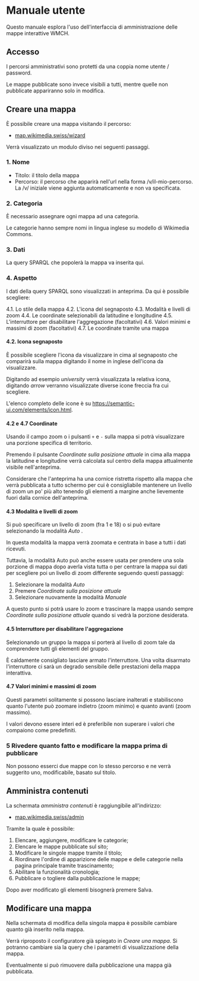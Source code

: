 # Manuale utente

Questo manuale esplora l'uso dell'interfaccia di amministrazione delle mappe interattive WMCH.

## Accesso

I percorsi amministrativi sono protetti da una coppia nome utente / password.

Le mappe pubblicate sono invece visibili a tutti, mentre quelle non pubblicate appariranno solo in modifica.

## Creare una mappa

È possibile creare una mappa visitando il percorso:

- [map.wikimedia.swiss/wizard](https://map.wikimedia.swiss/wizard)

Verrà visualizzato un modulo diviso nei seguenti passaggi.

### 1. Nome

- Titolo: il titolo della mappa
- Percorso: il percorso che apparirà nell'url nella forma /v/il-mio-percorso. La /v/ iniziale viene aggiunta automaticamente e non va specificata.

### 2. Categoria

È necessario assegnare ogni mappa ad una categoria.

Le categorie hanno sempre nomi in lingua inglese su modello di Wikimedia Commons.

### 3. Dati

La query SPARQL che popolerà la mappa va inserita qui.

### 4. Aspetto

I dati della query SPARQL sono visualizzati in anteprima. Da qui è possibile scegliere:

4.1. Lo stile della mappa
4.2. L'icona del segnaposto
4.3. Modalità e livelli di zoom
4.4. Le coordinate selezionabili da latitudine e longitudine
4.5. L'interruttore per disabilitare l'aggregazione (facoltativi)
4.6. Valori minimi e massimi di zoom (facoltativi)
4.7. Le coordinate tramite una mappa


#### 4.2. Icona segnaposto

È possibile scegliere l'icona da visualizzare in cima al segnaposto che comparirà sulla mappa digitando il nome in inglese dell'icona da visualizzare. 

Digitando ad esempio *university* verrà visualizzata la relativa icona, digitando *arrow* verranno visualizzate diverse icone freccia fra cui scegliere.

L'elenco completo delle icone è su https://semantic-ui.com/elements/icon.html.

#### 4.2 e 4.7 Coordinate

Usando il campo zoom o i pulsanti `+` e `-` sulla mappa si potrà visualizzare una porzione specifica di territorio.

Premendo il pulsante *Coordinate sulla posizione attuale* in cima alla mappa la latitudine e longitudine verrà calcolata sul centro della mappa attualmente visibile nell'anteprima.

Considerare che l'anteprima ha una cornice ristretta rispetto alla mappa che verrà pubblicata a tutto schermo per cui è consigliabile mantenere un livello di zoom un po' più alto tenendo gli elementi a margine anche lievemente fuori dalla cornice dell'anteprima.

#### 4.3 Modalità e livelli di zoom

Si può specificare un livello di zoom (fra 1 e 18) o si può evitare selezionando la modalità *Auto* .

In questa modalità la mappa verrà zoomata e centrata in base a tutti i dati ricevuti.

Tuttavia, la modalità Auto può anche essere usata per prendere una sola porzione di mappa dopo averla vista tutta o per centrare la mappa sui dati per scegliere poi un livello di zoom differente seguendo questi passaggi:

1. Selezionare la modalità *Auto*
2. Premere *Coordinate sulla posizione attuale*
3. Selezionare nuovamente la modalità *Manuale*

A questo punto si potrà usare lo zoom e trascinare la mappa usando sempre *Coordinate sulla posizione attuale* quando si vedrà la porzione desiderata.


#### 4.5 Interruttore per disabilitare l'aggregazione

Selezionando un gruppo la mappa si porterà al livello di zoom tale da comprendere tutti gli elementi del gruppo.

È caldamente consigliato lasciare armato l'interruttore. Una volta disarmato l'interruttore ci sarà un degrado sensibile delle prestazioni della mappa interattiva.


#### 4.7 Valori minimi e massimi di zoom

Questi parametri solitamente si possono lasciare inalterati e stabiliscono quanto l'utente può zoomare indietro (zoom minimo) e quanto avanti (zoom massimo).

I valori devono essere interi ed è preferibile non superare i valori che compaiono come predefiniti.


### 5 Rivedere quanto fatto e modificare la mappa prima di pubblicare

Non possono esserci due mappe con lo stesso percorso e ne verrà suggerito uno, modificabile, basato sul titolo.

## Amministra contenuti

La schermata *amministra contenuti* è raggiungibile all'indirizzo:

- [map.wikimedia.swiss/admin](https://map.wikimedia.swiss/admin)

Tramite la quale è possibile:

1. Elencare, aggiungere, modificare le categorie;
2. Elencare le mappe pubblicate sul sito;
3. Modificare le singole mappe tramite il titolo;
4. Riordinare l'ordine di apparizione delle mappe e delle categorie nella pagina principale tramite trascinamento;
5. Abilitare la funzionalità cronologia;
6. Pubblicare o togliere dalla pubblicazione le mappe;

Dopo aver modificato gli elementi bisognerà premere Salva.

## Modificare una mappa

Nella schermata di modifica della singola mappa è possibile cambiare quanto già inserito nella mappa.

Verrà riproposto il configuratore già spiegato in *Creare una mappa*. Si potranno cambiare sia la query che i parametri di visualizzazione della mappa.

Eventualmente si può rimuovere dalla pubblicazione una mappa già pubblicata.
